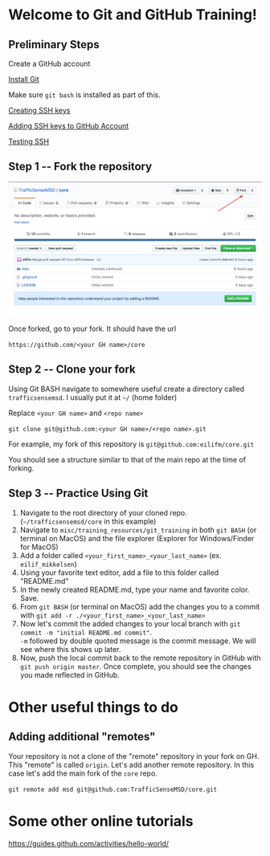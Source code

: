 # Welcome to Git and GitHub Training!

## Preliminary Steps
Create a GitHub account

[Install Git](https://git-scm.com/book/en/v2/Getting-Started-Installing-Git)

Make sure `git bash` is installed as part of this.

[Creating SSH keys](https://help.github.com/articles/generating-a-new-ssh-key-and-adding-it-to-the-ssh-agent/)

[Adding SSH keys to GitHub Account](https://help.github.com/articles/adding-a-new-ssh-key-to-your-github-account/)

[Testing SSH](https://help.github.com/articles/testing-your-ssh-connection/)


## Step 1 -- Fork the repository
![Alt text](images/fork_repo.png?raw=true "Optional Title")

Once forked, go to your fork.  It should have the url

`https://github.com/<your GH name>/core`

## Step 2 -- Clone your fork
Using Git BASH navigate to somewhere useful create a directory called `trafficsensemsd`.  I usually put it at `~/` (home folder)

Replace `<your GH name>` and `<repo name>`

`git clone git@github.com:<your GH name>/<repo name>.git`

For example, my fork of this repository is
`git@github.com:eilifm/core.git`


You should see a structure similar to that of the main repo at the time of forking.

## Step 3 -- Practice Using Git
1. Navigate to the root directory of your cloned repo.  (`~/trafficsensemsd/core` in this example)
2. Navigate to `misc/training_resources/git_training` in both `git BASH` (or terminal on MacOS) and the file explorer (Explorer for Windows/Finder for MacOS)
3. Add a folder called `<your_first_name>_<your_last_name>` (ex. `eilif_mikkelsen`)
4. Using your favorite text editor, add a file to this folder called "README.md"
5. In the newly created README.md, type your name and favorite color.  Save.
6. From `git BASH` (or terminal on MacOS) add the changes you to a commit with `git add -r ./<your_first_name>_<your_last_name>`
7. Now let's commit the added changes to your local branch with `git commit -m "initial README.md commit"`.  
`-m` followed by double quoted message is the commit message.  We will see where this shows up later.
8. Now, push the local commit back to the remote repository in GitHub with `git push origin master`.  Once complete, you should 
see the changes you made reflected in GitHub. 


# Other useful things to do
## Adding additional "remotes"
Your repository is not a clone of the "remote" repository in your fork on GH.  This "remote" is called
`origin`.  Let's add another remote repository.  In this case let's add the main fork of the `core` repo.

`git remote add msd git@github.com:TrafficSenseMSD/core.git`


# Some other online tutorials
https://guides.github.com/activities/hello-world/